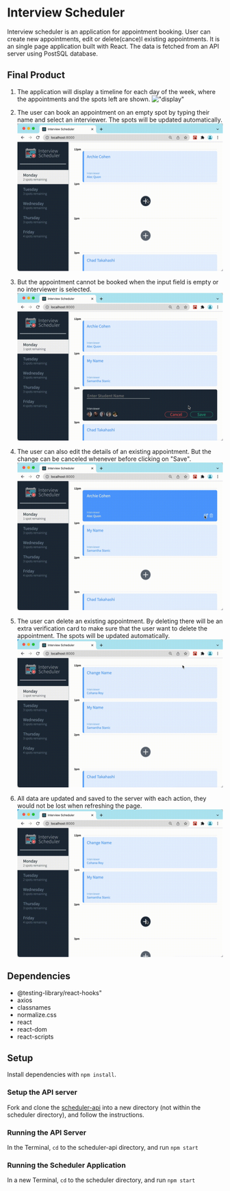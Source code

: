 # Interview Scheduler
Interview scheduler is an application for appointment booking. User can create new appointments, edit or delete(cance)l existing appointments.
It is an single page application built with React. The data is fetched from an API server using PostSQL database. 

## Final Product

1. The application will display a timeline for each day of the week, where the appointments and the spots left are shown.
!["display"](https://github.com/BosiC0015/scheduler/blob/master/public/gifs/display.gif)

2. The user can book an appointment on an empty spot by typing their name and select an interviewer. The spots will be updated automatically.
!["create"](https://github.com/BosiC0015/scheduler/blob/master/public/gifs/create.gif)

3. But the appointment cannot be booked when the input field is empty or no interviewer is selected.
!["validate"](https://github.com/BosiC0015/scheduler/blob/master/public/gifs/validate.gif)

4. The user can also edit the details of an existing appointment. But the change can be canceled whenever before clicking on "Save".
!["edit"](https://github.com/BosiC0015/scheduler/blob/master/public/gifs/edit.gif)

5. The user can delete an existing appointment. By deleting there will be an extra verification card to make sure that the user want to delete the appointment. The spots will be updated automatically.
!["delete"](https://github.com/BosiC0015/scheduler/blob/master/public/gifs/delete.gif)

6. All data are updated and saved to the server with each action, they would not be lost when refreshing the page.
!["saved"](https://github.com/BosiC0015/scheduler/blob/master/public/gifs/saved.gif)

## Dependencies

- @testing-library/react-hooks"
- axios
- classnames
- normalize.css
- react
- react-dom
- react-scripts

## Setup

Install dependencies with `npm install`.

### Setup the API server

Fork and clone the [scheduler-api](https://github.com/BosiC0015/scheduler-api) into a new directory (not within the scheduler directory), and follow the instructions.

### Running the API Server

In the Terminal, ```cd``` to the scheduler-api directory, and run ```npm start```

### Running the Scheduler Application

In a new Terminal, ```cd``` to the scheduler directory, and run ```npm start```

